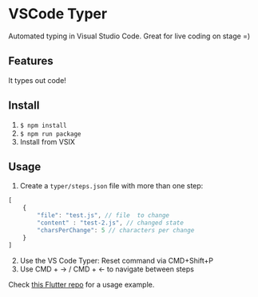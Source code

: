 # VSCode Typer

Automated typing in Visual Studio Code. Great for live coding on stage =)

## Features

It types out code!

## Install

1. `$ npm install`
2. `$ npm run package`
3. Install from VSIX

## Usage

1. Create a `typer/steps.json` file with more than one step:

```javascript
[
    {
        "file": "test.js", // file  to change
        "content" : "test-2.js", // changed state
        "charsPerChange": 5 // characters per change
    }
]
```

2. Use the VS Code Typer: Reset command via CMD+Shift+P
3. Use CMD + -> / CMD  + <- to navigate between steps

Check [this Flutter repo](https://github.com/google/flutter_minimal_store) for a usage example.
